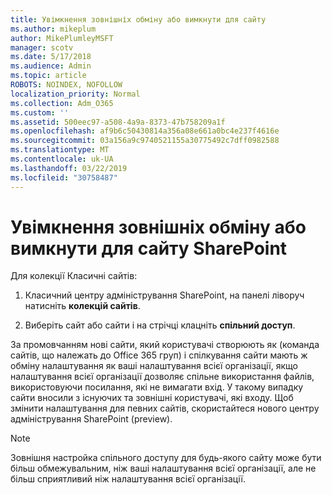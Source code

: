 ```yaml
---
title: Увімкнення зовнішніх обміну або вимкнути для сайту
ms.author: mikeplum
author: MikePlumleyMSFT
manager: scotv
ms.date: 5/17/2018
ms.audience: Admin
ms.topic: article
ROBOTS: NOINDEX, NOFOLLOW
localization_priority: Normal
ms.collection: Adm_O365
ms.custom: ''
ms.assetid: 500eec97-a508-4a9a-8373-47b758209a1f
ms.openlocfilehash: af9b6c50430814a356a08e661a0bc4e237f4616e
ms.sourcegitcommit: 03a156a9c9740521155a30775492c7dff0982588
ms.translationtype: MT
ms.contentlocale: uk-UA
ms.lasthandoff: 03/22/2019
ms.locfileid: "30758487"
---
```

# <a name="turn-external-sharing-on-or-off-for-a-sharepoint-site"></a>Увімкнення зовнішніх обміну або вимкнути для сайту SharePoint

Для колекції Класичні сайтів:
  
1. Класичний центру адміністрування SharePoint, на панелі ліворуч натисніть **колекцій сайтів**.
    
2. Виберіть сайт або сайти і на стрічці клацніть **спільний доступ**.
    
За промовчанням нові сайти, який користувачі створюють як (команда сайтів, що належать до Office 365 груп) і спілкування сайти мають ж обміну налаштування як ваші налаштування всієї організації, якщо налаштування всієї організації дозволяє спільне використання файлів, використовуючи посилання, які не вимагати вхід. У такому випадку сайти вносили з існуючих та зовнішні користувачі, які входу. Щоб змінити налаштування для певних сайтів, скористайтеся нового центру адміністрування SharePoint (preview).
  
> [!NOTE]
> Зовнішня настройка спільного доступу для будь-якого сайту може бути більш обмежувальним, ніж ваші налаштування всієї організації, але не більш сприятливий ніж налаштування всієї організації. 
  

